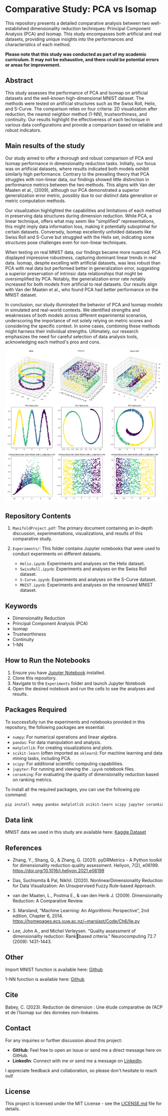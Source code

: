 # Comparative Study: PCA vs Isomap

This repository presents a detailed comparative analysis between two well-established dimensionality reduction techniques: Principal Component Analysis (PCA) and Isomap. This study encompasses both artificial and real datasets, providing unique insights into the performances and characteristics of each method.

**Please note that this study was conducted as part of my academic curriculum. It may not be exhaustive, and there could be potential errors or areas for improvement.**

## Abstract

This study assesses the performance of PCA and Isomap on artificial datasets and the well-known high-dimensional MNIST dataset. The methods were tested on artificial structures such as the Swiss Roll, Helix, and S-Curve. The comparison relies on four criteria: 2D visualization after reduction, the nearest neighbor method (1-NN), trustworthiness, and continuity. Our results highlight the effectiveness of each technique in various data configurations and provide a comparison based on reliable and robust indicators.

## Main results of the study 

Our study aimed to offer a thorough and robust comparison of PCA and Isomap performance in dimensionality reduction tasks. Initially, our focus was on artificial datasets, where results indicated both models exhibit similarly high performance. Contrary to the prevailing theory that PCA struggles with non-linear data, our findings showed little distinction in performance metrics between the two methods. This aligns with Van der Maaten et al., (2009), although our PCA demonstrated a superior generalization error metric, possibly due to our distinct data generation or metric computation methods.

Our visualization highlighted the capabilities and limitations of each method in preserving data structures during dimension reduction. While PCA, a linear technique, offers what may seem like "simplified" representations, this might imply data information loss, making it potentially suboptimal for certain datasets. Conversely, Isomap excellently unfolded datasets like Swiss Roll and S-Curve but struggled with the Helix set, indicating some structures pose challenges even for non-linear techniques.

When testing on real MNIST data, our findings became more nuanced. PCA displayed impressive robustness, capturing dominant linear trends in real data. Isomap, despite excelling with artificial datasets, was less robust than PCA with real data but performed better in generalization error, suggesting a superior preservation of intrinsic data relationships that might be oversimplified by PCA. Notably, the generalization error rate notably increased for both models from artificial to real datasets. Our results align with Van der Maaten et al., who found PCA had better performance on the MNIST dataset.

In conclusion, our study illuminated the behavior of PCA and Isomap models in simulated and real-world contexts. We identified strengths and weaknesses of both models across different experimental scenarios, underscoring the importance of not solely relying on metric scores and considering the specific context. In some cases, combining these methods might harness their individual strengths. Ultimately, our research emphasizes the need for careful selection of data analysis tools, acknowledging each method's pros and cons.

![Graphical Comparison](Graphique2.png)

## Repository Contents

1. `ManifoldProject.pdf`: The primary document containing an in-depth discussion, experimentations, visualizations, and results of this comparative study.


2. `Experiments/`: This folder contains Jupyter notebooks that were used to conduct experiments on different datasets.
   - `Helix.ipynb`: Experiments and analyses on the Helix dataset.
   - `SwissRoll.ipynb`: Experiments and analyses on the Swiss Roll dataset.
   - `S-Curve.ipynb`: Experiments and analyses on the S-Curve dataset.
   - `MNIST.ipynb`: Experiments and analyses on the renowned MNIST dataset.
  
## Keywords

- Dimensionality Reduction
- Principal Component Analysis (PCA)
- Isomap
- Trustworthiness
- Continuity
- 1-NN

## How to Run the Notebooks

1. Ensure you have [Jupyter Notebook](https://jupyter.org/install) installed.
2. Clone this repository.
3. Navigate to the `Experiments` folder and launch Jupyter Notebook
4. Open the desired notebook and run the cells to see the analyses and results.

## Packages Required

To successfully run the experiments and notebooks provided in this repository, the following packages are essential:

- `numpy`: For numerical operations and linear algebra.
- `pandas`: For data manipulation and analysis.
- `matplotlib`: For creating visualizations and plots.
- `scikit-learn` (often imported as `sklearn`): For machine learning and data mining tasks, including PCA.
- `scipy`: For additional scientific computing capabilities.
- `jupyter`: For running and viewing the `.ipynb` notebook files.
- `coranking`: For evaluating the quality of dimensionality reduction based on ranking metrics.

To install all the required packages, you can use the following pip command:

```bash
pip install numpy pandas matplotlib scikit-learn scipy jupyter coranking
````

## Data link

MNIST data we used in this study are available here:
[Kaggle Dataset](https://www.kaggle.com/datasets/hojjatk/mnist-dataset?select=train-labels.idx1-ubyte)

## References

- Zhang, Y., Shang, Q., & Zhang, G. (2021). pyDRMetrics - A Python toolkit for dimensionality reduction quality assessment. Heliyon, 7(2), e06199. https://doi.org/10.1016/j.heliyon.2021.e06199

- Das, Suchismita & Pal, Nikhil. (2020). NonlinearDimensionality Reduction for Data Visualization: An Unsupervised Fuzzy Rule-based Approach.
  
- van der Maaten, L., Postma E., & van den Herik J. (2009). Dimensionality Reduction: A Comparative Review.

- S. Marsland, “Machine Learning: An Algorithmic Perspective”, 2nd edition, Chapter 6, 2014. https://homepages.ecs.vuw.ac.nz/~marslast/Code/Ch6/lle.py
  
- Lee, John A., and Michel Verleysen. “Quality assessment of dimensionality reduction: Rankbased criteria.” Neurocomputing 72.7 (2009): 1431-1443.

## Other

Import MNIST function is available here: 
[Github](https://github.com/shukali/dimensionalityreduction-comparison/tree/master)

1-NN function is available here:
[Github](https://github.com/MaayanLab/GraphDR/tree/master)

## Cite

Babey, C. (2023). Reduction de dimension : Une étude comparative de l’ACP 
et de l’Isomap sur des données non-linéaires.

## Contact

For any inquiries or further discussion about this project:

- **GitHub**: Feel free to open an issue or send me a direct message here on GitHub.
- **LinkedIn**: Connect with me or send me a message on [LinkedIn](https://www.linkedin.com/in/cassienbabey/).

I appreciate feedback and collaboration, so please don't hesitate to reach out!

## License

This project is licensed under the MIT License - see the [LICENSE.md](LICENSE.md) file for details.
